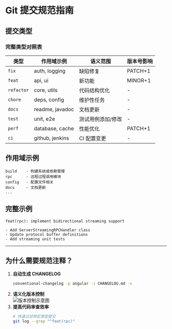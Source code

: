 # Git 提交规范指南

## 提交类型
### **完整类型对照表**
| 类型          | 作用域示例        | 语义范围                           | 版本号影响 |
|---------------|------------------|-----------------------------------|-----------|
| `fix`         | auth, logging    | 缺陷修复                           | PATCH+1   |
| `feat`        | api, ui          | 新功能                            | MINOR+1   |
| `refactor`    | core, utils      | 代码结构优化                       | -         |
| `chore`       | deps, config     | 维护性任务                         | -         |
| `docs`        | readme, javadoc  | 文档更新                          | -         |
| `test`        | unit, e2e        | 测试用例添加/修改                  | -         |
| `perf`        | database, cache  | 性能优化                          | PATCH+1   |
| `ci`          | github, jenkins  | CI 配置变更                       | -         |

## 作用域示例
```text
build    - 构建系统或依赖管理
rpc      - 远程过程调用模块
config   - 配置文件相关
docs     - 文档更新
...
```

## 完整示例
```text
feat(rpc): implement bidirectional streaming support

- Add ServerStreamingRPCHandler class
- Update protocol buffer definitions
- Add streaming unit tests
```
---

## **为什么需要规范注释？**
1. **自动生成 CHANGELOG**  
   ```bash
   conventional-changelog -p angular -i CHANGELOG.md -s
   ```
2. **语义化版本控制**  
   ![版本控制示意图](https://semver.org/semver.png)
3. **提高代码审查效率**  
   ```bash
   # 快速过滤特定类型提交
   git log --grep "^feat(rpc)"
   ```